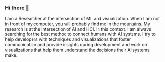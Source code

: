 ### Hi there 👋

I am a Researcher at the intersection of ML and visualization. When I am not in front of my computer, you will probably find me in the mountains.
My research is at the intersection of AI and HCI. In this context, I am always searching for the best method to connect humans with AI systems. I try to help developers with techniques and visualizations that foster communication and provide insights during development and work on visualizations that help them understand the decisions their AI systems make.
